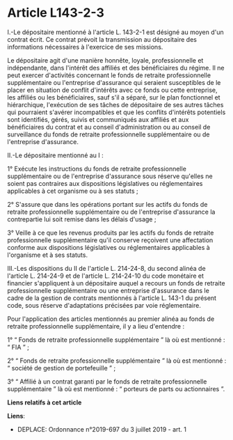 # Article L143-2-3

I.-Le dépositaire mentionné à l'article L. 143-2-1 est désigné au moyen d'un contrat écrit. Ce contrat prévoit la
transmission au dépositaire des informations nécessaires à l'exercice de ses missions.

Le dépositaire agit d'une manière honnête, loyale, professionnelle et indépendante, dans l'intérêt des affiliés et des
bénéficiaires du régime. Il ne peut exercer d'activités concernant le fonds de retraite professionnelle supplémentaire ou
l'entreprise d'assurance qui seraient susceptibles de le placer en situation de conflit d'intérêts avec ce fonds ou cette
entreprise, les affiliés ou les bénéficiaires, sauf s'il a séparé, sur le plan fonctionnel et hiérarchique, l'exécution de
ses tâches de dépositaire de ses autres tâches qui pourraient s'avérer incompatibles et que les conflits d'intérêts
potentiels sont identifiés, gérés, suivis et communiqués aux affiliés et aux bénéficiaires du contrat et au conseil
d'administration ou au conseil de surveillance du fonds de retraite professionnelle supplémentaire ou de l'entreprise
d'assurance.

II.-Le dépositaire mentionné au I :

1° Exécute les instructions du fonds de retraite professionnelle supplémentaire ou de l'entreprise d'assurance sous réserve
qu'elles ne soient pas contraires aux dispositions législatives ou réglementaires applicables à cet organisme ou à ses
statuts ;

2° S'assure que dans les opérations portant sur les actifs du fonds de retraite professionnelle supplémentaire ou de
l'entreprise d'assurance la contrepartie lui soit remise dans les délais d'usage ;

3° Veille à ce que les revenus produits par les actifs du fonds de retraite professionnelle supplémentaire qu'il conserve
reçoivent une affectation conforme aux dispositions législatives ou réglementaires applicables à l'organisme et à ses
statuts.

III.-Les dispositions du II de l'article L. 214-24-8, du second alinéa de l'article L. 214-24-9 et de l'article L. 214-24-10
du code monétaire et financier s'appliquent à un dépositaire auquel a recours un fonds de retraite professionnelle
supplémentaire ou une entreprise d'assurance dans le cadre de la gestion de contrats mentionnés à l'article L. 143-1 du
présent code, sous réserve d'adaptations précisées par voie réglementaire.

Pour l'application des articles mentionnés au premier alinéa au fonds de retraite professionnelle supplémentaire, il y a lieu
d'entendre :

1° “ Fonds de retraite professionnelle supplémentaire ” là où est mentionné : “ FIA ” ;

2° “ Fonds de retraite professionnelle supplémentaire ” là où est mentionné : “ société de gestion de portefeuille ” ;

3° “ Affilié à un contrat garanti par le fonds de retraite professionnelle supplémentaire ” là où est mentionné : “ porteurs
de parts ou actionnaires ”.

**Liens relatifs à cet article**

**Liens**:

  - DEPLACE: Ordonnance n°2019-697 du 3 juillet 2019 - art. 1
